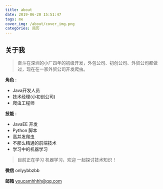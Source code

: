 ```yaml
---
title: about
date: 2019-06-20 15:51:47
tags: me
cover_img: /about/cover_img.png
categories: 简历
---
```


## 关于我

> 奋斗在深圳的小厂四年的初级开发，外包公司、初创公司、外贸公司都做过，现在在一家外贸公司开发爬虫。

**角色** :
- Java开发人员
- 技术经理(小初创公司)
- 爬虫工程师

**技能** :
- JavaEE 开发
- Python 脚本
- 高并发爬虫
- 不那么精通的前端技术
- 学习中的机器学习

> 目前正在学习 机器学习，欢迎 一起探讨技术知识！

**微信** onlyybbzbb

**邮箱** youcamhhhh@qq.com

